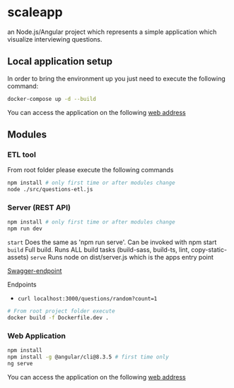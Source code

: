 # scaleapp
an Node.js/Angular project which represents a simple application which visualize interviewing questions.

## Local application setup

In order to bring the environment up you just need to execute the following command:

``` sh
docker-compose up -d --build
```

You can access the application on the following [web address](http://localhost:4201/)

## Modules

### ETL tool

From root folder please execute the following commands

``` sh
npm install # only first time or after modules change
node ./src/questions-etl.js
```

### Server (REST API)

``` sh
npm install # only first time or after modules change
npm run dev
```

`start`	Does the same as 'npm run serve'. Can be invoked with npm start
`build`	Full build. Runs ALL build tasks (build-sass, build-ts, lint, copy-static-assets)
`serve`	Runs node on dist/server.js which is the apps entry point

[Swagger-endpoint](http://localhost:3000/api-docs)

Endpoints

- `curl localhost:3000/questions/random?count=1`

``` bash
# From root project folder execute
docker build -f Dockerfile.dev .
```

### Web Application

``` sh
npm install
npm install -g @angular/cli@8.3.5 # first time only
ng serve
```

You can access the application on the following [web address](http://localhost:4200/)
